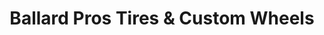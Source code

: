 ---
title: "Ballard Pros Tires & Custom Wheels"
url: /seattle/ballard-pros-tires-and-custom-wheels/
shop: car repair
---